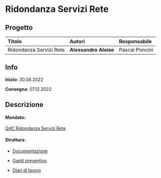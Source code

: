 # Ridondanza Servizi Rete
## Progetto
|Titolo             |Autori             |Responsabile               |
|:------------------|:------------------|:--------------------------|
|Ridondanza Servizi Rete   |<b>Alessandro Aloise </b> |Pascal Poncini|

## Info
**Inizio:** 30.08.2022

**Consegna:** 07.12.2022

## Descrizione
#### Mandato:
[QdC Ridondanza Servizi Rete](/1_QdC/QdC_SAMT_2022-23_Network_Services_Redundancy.pdf)


#### Struttura:
- [Documentazione](/3_Documentazione/Documentazione_Progetto_Ridondanza_Servizi_Rete.md)
- [Gantt preventivo](/7_Allegati/GANTT_Preventivo.mpp)


- [Diari di lavoro](4_Diari/)



